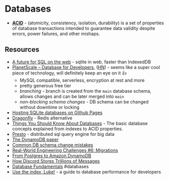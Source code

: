 # Databases

- [**ACID**](https://en.wikipedia.org/wiki/ACID) - (atomicity, consistency, isolation, durability) is a set of properties of database transactions intended to guarantee data validity despite errors, power failures, and other mishaps.


## Resources

- [A future for SQL on the web](https://jlongster.com/future-sql-web) - sqlite in web, faster than IndexedDB
- [PlanetScale – Database for Developers](https://www.planetscale.com/blog/announcing-planetscale-the-database-for-developers), ([HN](https://news.ycombinator.com/item?id=27197873)) - seems like a super cool piece of technology, will definitely keep an eye on it 👍
  - MySQL compatible, serverless, encryption at rest and more
  - pretty generous free tier
  - _branching_ - branch is created from the `main` database schema, allows changes and can be later merged into `main`
  - _non-blocking schema changes_ - DB schema can be changed without downtime or locking
- [Hosting SQLite databases on Github Pages](https://phiresky.github.io/blog/2021/hosting-sqlite-databases-on-github-pages/)
- [Dragonfly](https://github.com/dragonflydb/dragonfly) - Redis alternative
- [Things You Should Know About Databases](https://architecturenotes.co/things-you-should-know-about-databases/) -
  The basic database concepts explained from indexes to ACID properties.
- [Presto](https://prestodb.io) - distributed sql query engine for big data
- [The DynamoDB paper](https://brooker.co.za/blog/2022/07/12/dynamodb.html)
- [Common DB schema change mistakes](https://postgres.ai/blog/20220525-common-db-schema-change-mistakes)
- [Real-World Engineering Challenges #6: Migrations ](https://newsletter.pragmaticengineer.com/p/real-world-engineering-challenges)
- [From Postgres to Amazon DynamoDB](https://www.instacart.com/company/how-its-made/from-postgres-to-amazon-dynamodb-%EF%BF%BC/)
- [How Discord Stores Trillions of Messages](https://discord.com/blog/how-discord-stores-trillions-of-messages)
- [Database Fundamentals](https://tontinton.com/posts/database-fundementals/) #databases
- [Use the index, Luke!](https://use-the-index-luke.com/no-offset) - a guide to database performance for developers
